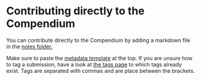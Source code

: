 # Contributing directly to the Compendium

You can contribute directly to the Compendium by adding a markdown file in the [notes folder.](https://github.com/5egeneral/compendium/tree/main/_notes)

Make sure to paste the [metadata template](metadatatemplate.md) at the top. If you are unsure how to tag a submission, have a look at [the tags page](https://5eg-compendium.netlify.app/tags/) to which tags already exist. Tags are separated with commas and are place between the brackets.